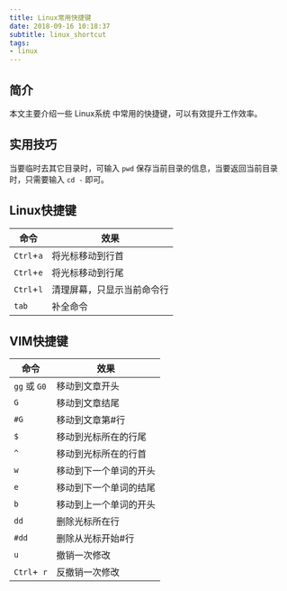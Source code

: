 ```yaml
---
title: Linux常用快捷键
date: 2018-09-16 10:18:37
subtitle: linux_shortcut
tags:
- linux
---
```


## 简介

本文主要介绍一些 Linux系统 中常用的快捷键，可以有效提升工作效率。



## 实用技巧

当要临时去其它目录时，可输入 `pwd` 保存当前目录的信息，当要返回当前目录时，只需要输入 `cd -` 即可。



## Linux快捷键

| 命令       | 效果                       |
| ---------- | -------------------------- |
| `Ctrl`+`a` | 将光标移动到行首           |
| `Ctrl`+`e` | 将光标移动到行尾           |
| `Ctrl`+`l` | 清理屏幕，只显示当前命令行 |
| `tab`      | 补全命令                   |



## VIM快捷键

| 命令         | 效果                   |
| ------------ | ---------------------- |
| `gg` 或 `G0` | 移动到文章开头         |
| `G`          | 移动到文章结尾         |
| `#G`         | 移动到文章第#行        |
| `$`          | 移动到光标所在的行尾   |
| `^`          | 移动到光标所在的行首   |
| `w`          | 移动到下一个单词的开头 |
| `e`          | 移动到下一个单词的结尾 |
| `b`          | 移动到上一个单词的开头 |
| `dd`         | 删除光标所在行         |
| `#dd`        | 删除从光标开始#行      |
| `u`          | 撤销一次修改           |
| `Ctrl`+` r`  | 反撤销一次修改         |